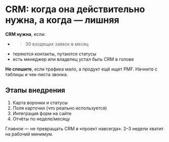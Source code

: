 # CRM: когда она действительно нужна, а когда — лишняя

**CRM нужна**, если:
- >30 входящих заявок в месяц
- теряются контакты, путаются статусы
- есть менеджер или владелец устал быть CRM в голове

**Не спешите**, если трафика мало, а продукт ещё ищет PMF. Начните с таблицы и чек-листа звонка.

## Этапы внедрения
1. Карта воронки и статусы
2. Поля карточки (что реально используется)
3. Интеграция форм на сайте
4. Отчёты по неделе/месяцу

Главное — не превращать CRM в «проект навсегда». 2–3 недели хватит на рабочий минимум.
